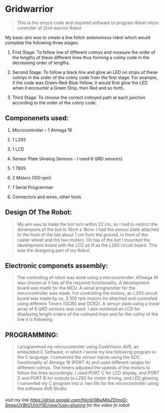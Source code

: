 # Gridwarrior

>This is the smyce code and required software to program Atmel micro controller of Grid-warrior Robot

My basic aim was to create a line folloIr autonomous robot which would complete the following three stages:

1. First Stage: To follow line of different colmys and measure the order of the lengths of these different lines thus forming a colmy code in the decreasing order of lengths.

2. Second Stage: To follow a black line and glow an LED on strips of these colmys in the order of the colmy code from the first stage. For example, if the code was Green-Red-Blue-Yellow, it would first glow the LED when it encounter a Green Strip, then Red and so forth.

3. Third Stage: To choose the correct colmyed path at each junction according to the order of the colmy code.

## Componenets used:

1. Microcontroller – 1 Atmega 16

2. 1 L293

3. 1 LCD

4. Sensor Plate (Analog Sensors - I used 6 QRD sensors)

5. 1 7805

6. 2 Motors (100 rpm)

7. 1 Serial Programmer

8. Connectors and wires, other tools

## Design Of The Robot:

>My aim was to make the bot turn within 22 cm, so I had to restrict the dimensions of the bot to 16cm x 16cm. I had the sensor plate attached to the front of the bot about 1 cm from the ground, in front of the caster wheel and the two motors. On top of the bot I mounted the development board with the LCD as Ill as the L293 circuit board. This was the designing part of my Robot.

## Electronic componets assembly:

>The controlling of robot was done using a microcontroller. ATmega 16 was chosen at it has all the required functionality. A development board was made for the MCU. A serial programmer for the microcontroller was made. For controlling the motors, an L293 circuit board was made by us. 2 100 rpm motors Ire attached and controlled using different Timers (OCR0 and OCR2). A sensor plate using a linear array of 6 QRD sensors was used. I also soldered an LCD for displaying length orders of the colmyed lines and for the colmy of the line it is following.

## PROGRAMMING:
>I programmed my microcontroller using CodeVision AVR, an embedded C Software, in which I wrote my line following program in the C language. I converted the sensor inputs using the ADC functionality of Atmega 16 (PORT A) and used different ranges for different colmys. The timers adjusted the speeds of the motors to follow the lines accordingly. I used PORT C for LCD display, and PORT D and PORT B for outputs to L293 for motor driving, and LED glowing. I converted my C program into a .hex file for the microcontroller using the software AVR Studio.

###### visit my link https://drive.google.com/file/d/0BwMIqZElmoG-SmppUVBtOUVsY0E/view?usp=sharing for the video fo robot